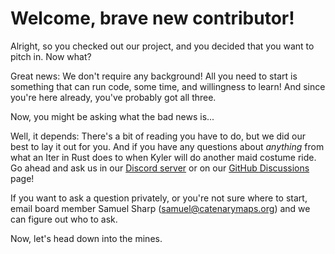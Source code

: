 # Welcome, brave new contributor!

Alright, so you checked out our project, and you decided that you want to pitch in. Now what?

Great news: We don't require any background! All you need to start is something that can run code, some time, and willingness to learn! And since you're here already, you've probably got all three. 

Now, you might be asking what the bad news is...

Well, it depends: There's a bit of reading you have to do, but we did our best to lay it out for you. And if you have any questions about *anything* from what an Iter in Rust does to when Kyler will do another maid costume ride. Go ahead and ask us in our [Discord server](https://discord.gg/bBeDhrzSgz) or on our [GitHub Discussions](https://github.com/orgs/catenarytransit/discussions) page!

If you want to ask a question privately, or you're not sure where to start, email board member Samuel Sharp (samuel@catenarymaps.org) and we can figure out who to ask.

Now, let's head down into the mines.